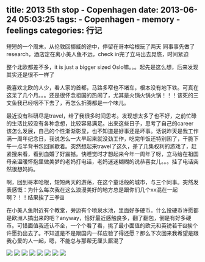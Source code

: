 title: 2013 5th stop - Copenhagen
date: 2013-06-24 05:03:25
tags: 
    - Copenhagen
    - memory
    - feelings
categories: 行记
---

短短的一个周末，从伦敦回挪威的途中，停留在哥本哈根玩了两天
同事事先做了research，酒店定在离小美人鱼不远，check in完了立马出去晃悠，时间紧迫

整个北欧都差不多，it is just a bigger sized Oslo嘛。。。起先是这么想，后来发现其实还是很不一样了

我喜欢北欧的人少，看人家的首都，马路多窄也不堵车，根本没有地下铁。可真在这呆了几个月。。。还是很怀念祖国的热闹了，尤其是火锅火锅火锅！！！该死的三文鱼我已经咽不下去了，再怎么折腾都是一个味儿。

最近没有科研尽是travel，给了我很多时间思考。发现想太多了也不好，之前忙碌的生活比较没有各种念想，比较容易满足。出来这些日子，思考了自己的career该怎么发展，自己的个性渐渐彰显，也不知道是好事还是坏事。话说昨天是我工作满一周年纪念日，我说怎么一大早起来就没劲工作，吃完午饭还特别困了，干脆下午一点半背书包回家歇着。突然想起来travel了这久，差了几集权利的游戏了，赶紧搜来看，看到血婚了好震撼。快睡觉时才想起来今年一周年了呀，立马给在祖国母亲温暖怀抱里做美梦的老妈打电话，老妈迷迷糊糊的说恭喜女儿。。。挂了电话突然很想妈妈。

啊，回到哥本哈根，短短两天的游荡，在这个童话般的城市，与三个同事。突然发表感慨：为什么每次我在这么浪漫美好的地方总是跟你们几个xx混在一起啊？！！结果挨了三拳`囧`

在小美人鱼附近有个教堂，旁边有个喷泉水池，里面好多硬币。什么投硬币许愿都是欧洲人搞出来的吧？anyway，恰好最近感触良多，翻了翻包，倒是有好多硬币。可惜面值我还认不全，一个个看了看，挑了最小面值的欧元和英镑若干`囧`挨个许愿扔出去了。不知道是不是跟国内一样应验了得还愿？那么下次回来我希望是跟我心爱的人一起，嗯，不能总与那帮无厘头厮混了

![](/picture/copen1.jpg)
![](/picture/copen2.jpg)
![](/picture/copen3.jpg)
![](/picture/copen4.jpg)
![](/picture/copen5.jpg)
![](/picture/copen6.jpg)
![](/picture/copen7.jpg)
![](/picture/copen8.jpg)






